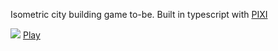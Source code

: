 Isometric city building game to-be. Built in typescript with [PIXI](https://github.com/GoodBoyDigital/pixi.js)

[<img src="http://i.imgur.com/HWZPmNA.png">](http://giraluna.github.io/citygame)
[Play](http://giraluna.github.io/citygame)
